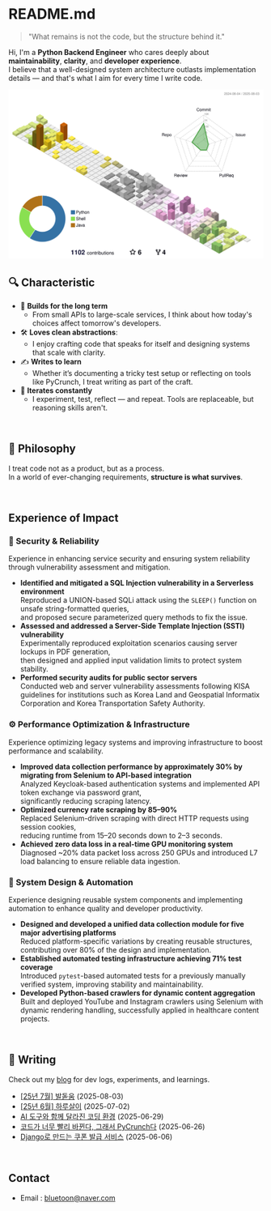 # README.md

> "What remains is not the code, but the structure behind it."

Hi, I'm a **Python Backend Engineer** who cares deeply about **maintainability**, **clarity**, and **developer experience**.  
I believe that a well-designed system architecture outlasts implementation details — and that's what I aim for every time I write code.

![season version](profile-3d-contrib/profile-season-animate.svg)

## 🔍 Characteristic

- 🧱 **Builds for the long term**
    - From small APIs to large-scale services, I think about how today's choices affect tomorrow's developers.
- 🛠️ **Loves clean abstractions**:
    - I enjoy crafting code that speaks for itself and designing systems that scale with clarity.
- ✍️ **Writes to learn**
    - Whether it’s documenting a tricky test setup or reflecting on tools like PyCrunch, I treat writing as part of the craft.
- 🔄 **Iterates constantly**
    - I experiment, test, reflect — and repeat. Tools are replaceable, but reasoning skills aren't.

<br>

## 🧩 Philosophy

I treat code not as a product, but as a process.  
In a world of ever-changing requirements, **structure is what survives**.

<br>

## Experience of Impact

### 🔐 Security & Reliability

Experience in enhancing service security and ensuring system reliability through vulnerability assessment and mitigation.

- **Identified and mitigated a SQL Injection vulnerability in a Serverless environment**  
  Reproduced a UNION-based SQLi attack using the `SLEEP()` function on unsafe string-formatted queries,  
  and proposed secure parameterized query methods to fix the issue.
- **Assessed and addressed a Server-Side Template Injection (SSTI) vulnerability**  
  Experimentally reproduced exploitation scenarios causing server lockups in PDF generation,  
  then designed and applied input validation limits to protect system stability.
- **Performed security audits for public sector servers**  
  Conducted web and server vulnerability assessments following KISA guidelines for institutions such as Korea Land and Geospatial Informatix
  Corporation and Korea Transportation Safety Authority.

### ⚙️ Performance Optimization & Infrastructure

Experience optimizing legacy systems and improving infrastructure to boost performance and scalability.

- **Improved data collection performance by approximately 30% by migrating from Selenium to API-based integration**  
  Analyzed Keycloak-based authentication systems and implemented API token exchange via password grant,  
  significantly reducing scraping latency.
- **Optimized currency rate scraping by 85–90%**  
  Replaced Selenium-driven scraping with direct HTTP requests using session cookies,  
  reducing runtime from 15–20 seconds down to 2–3 seconds.
- **Achieved zero data loss in a real-time GPU monitoring system**  
  Diagnosed ~20% data packet loss across 250 GPUs and introduced L7 load balancing to ensure reliable data ingestion.

### 🧱 System Design & Automation

Experience designing reusable system components and implementing automation to enhance quality and developer productivity.

- **Designed and developed a unified data collection module for five major advertising platforms**  
  Reduced platform-specific variations by creating reusable structures, contributing over 80% of the design and implementation.
- **Established automated testing infrastructure achieving 71% test coverage**  
  Introduced `pytest`-based automated tests for a previously manually verified system, improving stability and maintainability.
- **Developed Python-based crawlers for dynamic content aggregation**  
  Built and deployed YouTube and Instagram crawlers using Selenium with dynamic rendering handling, successfully applied in healthcare content
  projects.

<br>

## 📘 Writing

Check out my [blog](https://jakpentest.tistory.com) for dev logs, experiments, and learnings.

<!-- RECENTE ARTICLES START -->
- [[25년 7월] 발돋움](https://jakpentest.tistory.com/entry/25%EB%85%84-7%EC%9B%94-%EB%B0%9C%EB%8F%8B%EC%9D%8C) (2025-08-03)
- [[25년 6월] 하루살이](https://jakpentest.tistory.com/entry/25%EB%85%84-6%EC%9B%94-%ED%95%98%EB%A3%A8%EC%82%B4%EC%9D%B4) (2025-07-02)
- [AI 도구와 함께 달라진 코딩 환경](https://jakpentest.tistory.com/entry/AI-%EB%8F%84%EA%B5%AC%EC%99%80-%ED%95%A8%EA%BB%98-%EB%8B%AC%EB%9D%BC%EC%A7%84-%EC%BD%94%EB%94%A9-%ED%99%98%EA%B2%BD) (2025-06-29)
- [코드가 너무 빨리 바뀐다, 그래서 PyCrunch다](https://jakpentest.tistory.com/entry/%EC%BD%94%EB%93%9C%EA%B0%80-%EB%84%88%EB%AC%B4-%EB%B9%A8%EB%A6%AC-%EB%B0%94%EB%80%90%EB%8B%A4-%EA%B7%B8%EB%9E%98%EC%84%9C-PyCrunch%EB%8B%A4) (2025-06-26)
- [Django로 만드는 쿠폰 발급 서비스](https://jakpentest.tistory.com/entry/Django%EB%A1%9C-%EB%A7%8C%EB%93%9C%EB%8A%94-%EC%BF%A0%ED%8F%B0-%EB%B0%9C%EA%B8%89-%EC%84%9C%EB%B9%84%EC%8A%A4) (2025-06-06)
<!-- RECENTE ARTICLES END -->


<br>

## Contact

- Email : bluetoon@naver.com

<br>
